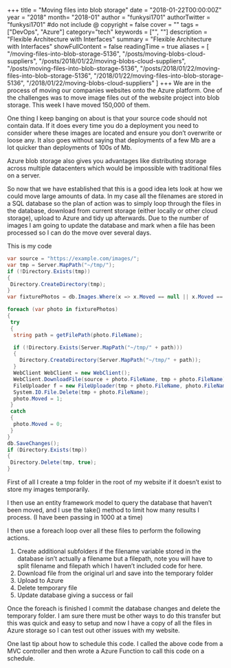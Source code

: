 +++
title = "Moving files into blob storage"
date = "2018-01-22T00:00:00Z"
year = "2018"
month= "2018-01"
author = "funkysi1701"
authorTwitter = "funkysi1701" #do not include @
copyright = false
cover = ""
tags = ["DevOps", "Azure"]
category="tech"
keywords = ["", ""]
description = "Flexible Architecture with Interfaces"
summary = "Flexible Architecture with Interfaces"
showFullContent = false
readingTime = true
aliases = [
    "/moving-files-into-blob-storage-5136",
    "/posts/moving-blobs-cloud-suppliers",
    "/posts/2018/01/22/moving-blobs-cloud-suppliers",
    "/posts/moving-files-into-blob-storage-5136",
    "/posts/2018/01/22/moving-files-into-blob-storage-5136",
    "/2018/01/22/moving-files-into-blob-storage-5136",
    "/2018/01/22/moving-blobs-cloud-suppliers"
]
+++
We are in the process of moving our companies websites onto the Azure platform. One of the challenges was to move image files out of the website project into blob storage. This week I have moved 150,000 of them.

One thing I keep banging on about is that your source code should not contain data. If it does every time you do a deployment you need to consider where these images are located and ensure you don’t overwrite or loose any. It also goes without saying that deployments of a few Mb are a lot quicker than deployments of 100s of Mb.

Azure blob storage also gives you advantages like distributing storage across multiple datacenters which would be impossible with traditional files on a server.

So now that we have established that this is a good idea lets look at how we could move large amounts of data. In my case all the filenames are stored in a SQL database so the plan of action was to simply loop through the files in the database, download from current storage (either locally or other cloud storage), upload to Azure and tidy up afterwards. Due to the number of images I am going to update the database and mark when a file has been processed so I can do the move over several days.

This is my code

```csharp
var source = "https://example.com/images/";
var tmp = Server.MapPath("~/tmp/");
if (!Directory.Exists(tmp))
{
 Directory.CreateDirectory(tmp);
}
var fixturePhotos = db.Images.Where(x => x.Moved == null || x.Moved == 0).Take(id);

foreach (var photo in fixturePhotos)
{
 try
 {
  string path = getFilePath(photo.FileName);

  if (!Directory.Exists(Server.MapPath("~/tmp/" + path)))
  {
    Directory.CreateDirectory(Server.MapPath("~/tmp/" + path));
  }
  WebClient WebClient = new WebClient();
  WebClient.DownloadFile(source + photo.FileName, tmp + photo.FileName);
  FileUploader f = new FileUploader(tmp + photo.FileName, photo.FileName);
  System.IO.File.Delete(tmp + photo.FileName);
  photo.Moved = 1;
 }
 catch
 {
  photo.Moved = 0;
 }
}
db.SaveChanges();
if (Directory.Exists(tmp))
{
 Directory.Delete(tmp, true);
}
```

First of all I create a tmp folder in the root of my website if it doesn’t exist to store my images temporarily.

I then use an entity framework model to query the database that haven’t been moved, and I use the take() method to limit how many results I process. (I have been passing in 1000 at a time)

I then use a foreach loop over all these files to perform the following actions.

1. Create additional subfolders if the filename variable stored in the database isn’t actually a filename but a filepath, note you will have to split filename and filepath which I haven’t included code for here.
2. Download file from the original url and save into the temporary folder
3. Upload to Azure
4. Delete temporary file
5. Update database giving a success or fail

Once the foreach is finished I commit the database changes and delete the temporary folder. I am sure there must be other ways to do this transfer but this was quick and easy to setup and now I have a copy of all the files in Azure storage so I can test out other issues with my website.

One last tip about how to schedule this code. I called the above code from a MVC controller and then wrote a Azure Function to call this code on a schedule.
